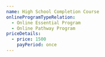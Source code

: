 ```yaml
---
name: High School Completion Course
onlineProgramTypeRelation:
  - Online Essential Program
  - Online Pathway Program
priceDetails:
  - price: 1500
    payPeriod: once
---
```

